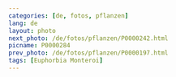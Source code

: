 ```yaml
---
categories: [de, fotos, pflanzen]
lang: de
layout: photo
next_photo: /de/fotos/pflanzen/P0000242.html
picname: P0000284
prev_photo: /de/fotos/pflanzen/P0000197.html
tags: [Euphorbia Monteroi]
---
```

